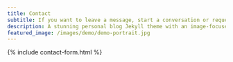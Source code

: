 ```yaml
---
title: Contact
subtitle: If you want to leave a message, start a conversation or request advice, use the form below.
description: A stunning personal blog Jekyll theme with an image-focused design.
featured_image: /images/demo/demo-portrait.jpg
---
```


{% include contact-form.html %}